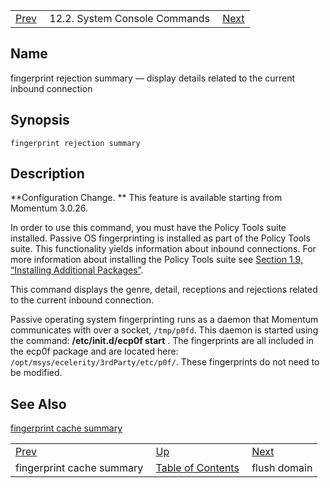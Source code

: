 |     |     |     |
| --- | --- | --- |
| [Prev](console_commands.fingerprint_cache_summary)  | 12.2. System Console Commands |  [Next](console_commands.flush_domain.php) |

<a name="console_commands.fingerprint_rejection_summary"></a>
## Name

fingerprint rejection summary — display details related to the current inbound connection

## Synopsis

`fingerprint rejection summary`

<a name="idp16015424"></a>
## Description

**Configuration Change. ** This feature is available starting from Momentum 3.0.26.

In order to use this command, you must have the Policy Tools suite installed. Passive OS fingerprinting is installed as part of the Policy Tools suite. This functionality yields information about inbound connections. For more information about installing the Policy Tools suite see [Section 1.9, “Installing Additional Packages”](install.additional.packages "1.9. Installing Additional Packages").

This command displays the genre, detail, receptions and rejections related to the current inbound connection.

Passive operating system fingerprinting runs as a daemon that Momentum communicates with over a socket, `/tmp/p0fd`. This daemon is started using the command: **/etc/init.d/ecp0f start** . The fingerprints are all included in the ecp0f package and are located here: `/opt/msys/ecelerity/3rdParty/etc/p0f/`. These fingerprints do not need to be modified.

<a name="idp16024976"></a>
## See Also

[fingerprint cache summary](console_commands.fingerprint_cache_summary "fingerprint cache summary")

|     |     |     |
| --- | --- | --- |
| [Prev](console_commands.fingerprint_cache_summary)  | [Up](console.commands.non-module.php) |  [Next](console_commands.flush_domain.php) |
| fingerprint cache summary  | [Table of Contents](index) |  flush domain |
